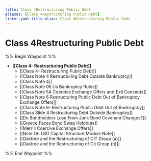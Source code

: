 ```yaml
---
title: Class 4Restructuring Public Debt
aliases: [Class 4Restructuring Public Debt]
linter-yaml-title-alias: Class 4Restructuring Public Debt
---
```

# Class 4Restructuring Public Debt

%% Begin Waypoint %%

- **[[Class 4- Restructuring Public Debt]]**
	- [[Class 4- Restructuring Public Debt]]
	- [[Class Note 4 Restructuring Debt Outside Bankruptcy]]
	- [[Class Note 4]]
	- [[Class Note 05 Us Bankruptcy Rules]]
	- [[Class Note 5A Coercive Exchange Offers and Exit Consents]]
	- [[Class Note 6 Restructuring Public Debt Out of Bankruptcy Exchange Offers]]
	- [[Class Note 6- Restructuring Public Debt Out of Bankruptcy]]
	- [[Class Slide 4 Restructuring Debt Outside Bankruptcy]]
	- [[Do Bondholders Lose From Junk Bond Covenant Changes?]]
	- [[Greece Faces Bond Swap Holdouts]]
	- [[Merrill Coercive Exchange Offers]]
	- [[Note On LBO Capital Structure Module Note]]
	- [[Oaktree and the Restructuring of CIT Group (a)]]
	- [[Oaktree and the Restructuring of Cit Group (b)]]

%% End Waypoint %%
